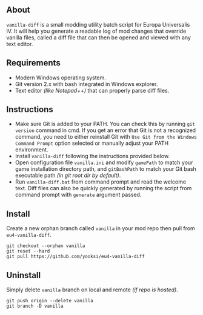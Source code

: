 ## About
`vanilla-diff` is a small modding utility batch script for Europa Universalis IV. It will help you generate a readable log of mod changes that
override vanilla files, called a diff file that can then be opened and viewed with any text editor.

## Requirements
- Modern Windows operating system.
- Git version 2.x with bash integrated in Windows explorer.
- Text editor _(like Notepad++)_ that can properly parse diff files.

## Instructions
- Make sure Git is added to your PATH. You can check this by running `git version` command in cmd. If you get an error that Git is not a recognized command, you need to either reinstall Git with `Use Git from the Windows Command Prompt` option selected or manually adjust your PATH environment.
- Install `vanilla-diff` following the instructions provided below.
- Open configuration file `vanilla.ini` and modify `gamePath` to match your game installation directory path, and `gitBashPath` to match your Git bash executable path _(in git root dir by default)_.
- Run `vanilla-diff.bat` from command prompt and read the welcome text. Diff files can also be quickly generated by running the script from command prompt with `generate` argument passed.

## Install
Create a new orphan branch called `vanilla` in your mod repo then pull from `eu4-vanilla-diff`.
```
git checkout --orphan vanilla
git reset --hard
git pull https://github.com/yooksi/eu4-vanilla-diff
```
## Uninstall
Simply delete `vanilla` branch on local and remote _(if repo is hosted)_.
```
git push origin --delete vanilla
git branch -D vanilla
```